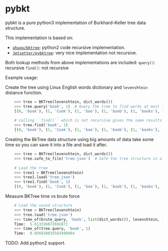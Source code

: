# pybkt
pybkt is a pure python3 implementation of Burkhard-Keller tree data structure. 

This implementation is based on:
* [`ahupp/bktree`](https://github.com/ahupp/bktree): python2 code recursive implementation.
* [`Jetsetter/pybktree`](https://github.com/Jetsetter/pybktree): very nice implementation not recursive.

Both lookup methods from above implementations are included: 
``query()``: recursive
``find()``: not recursive

Example usage:

Create the tree using Linux English words dictionary and ``levenshtein`` distance function.

```python    
    >>> tree = BKTree(levenshtein, dict_words())    
    >>> tree.query('book', 1)  # Query the tree to find words at most 1 distance from 'book'
    [(0, 'book'), (1, 'Cook'), (1, 'boo'), (1, 'boob'), (1, 'books'), (1, 'boom'), (1, 'boon'), (1, 'boor'), (1, 'boos'), (1, 'boot'), (1, 'brook'), (1, 'cook'), (1, 'gook'), (1, 'hook'), (1, 'kook'), (1, 'look'), (1, 'nook'), (1, 'rook'), (1, 'took')]
    
    # calling ``find()`` which is not recursive gives the same results
    >>> tree.find('book', 1)
    [(0, 'book'), (1, 'Cook'), (1, 'boo'), (1, 'boob'), (1, 'books'), (1, 'boom'), (1, 'boon'), (1, 'boor'), (1, 'boos'), (1, 'boot'), (1, 'brook'), (1, 'cook'), (1, 'gook'), (1, 'hook'), (1, 'kook'), (1, 'look'), (1, 'nook'), (1, 'rook'), (1, 'took')]
```

Creating the BkTree data structure using big amounts of data take some time so you can save it into a file and load it after.

```python    
    >>> tree = BKTree(levenshtein, dict_words())    
    >>> tree.safe_to_file('tree.json')  # Safe the tree structure in a file, default 'tree.json' 
    
    # Load the tree
    >>> tree1 = BKTree(levenshtein)
    >>> tree1.load('tree.json')
    >>> tree1.find('book', 1)
    [(0, 'book'), (1, 'Cook'), (1, 'boo'), (1, 'boob'), (1, 'books'), (1, 'boom'), (1, 'boon'), (1, 'boor'), (1, 'boos'), (1, 'boot'), (1, 'brook'), (1, 'cook'), (1, 'gook'), (1, 'hook'), (1, 'kook'), (1, 'look'), (1, 'nook'), (1, 'rook'), (1, 'took')]
```

Measure BKTree time vs brute force

```python    
    # Load the saved structure
    >>> tree = BKTree(levenshtein)
    >>> tree.load('tree.json')    
    >>> time_of(brute_query, 'book', list(dict_words()), levenshtein, 1)    
    Time:  5.613326072692871
    >>> time_of(tree.query, 'book', 1)  
    Time:  0.056838035583496094
```
    
TODO: Add python2 support.

